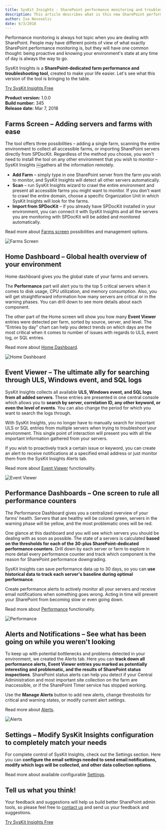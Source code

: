 ```yaml
---
title: SysKit Insights - SharePoint performance monitoring and troubleshooting
description: This article describes what is this new SharePoint performance monitoring and troubleshooting tool bringing in the first release.
author: Iva Novoselic
date: 6/3/2018
---
```


Performance monitoring is always hot topic when you are dealing with SharePoint. People may have different points of view of what exactly SharePoint performance monitoring is, but they will have one common thought: being proactive and knowing your environment's state at any time of day is always the way to go.

SysKit Insights is a __SharePoint-dedicated farm performance and troubleshooting tool__, created to make your life easier. Let's see what this version of the tool is bringing to the table.

[Try SysKit Insights Free](https://www.syskit.com/products/insights/download/)

__Product version:__ 1.0.0  
__Build number:__  345   
__Release date:__ Mar 7, 2018  

## Farms Screen – Adding servers and farms with ease

The tool offers three possibilities – adding a single farm, scanning the entire environment to collect all accessible farms, or importing SharePoint servers directly from SPDocKit. Regardless of the method you choose, you won't need to install the tool on any other environment that you wish to monitor – SysKit Insights ￼gathers all the information remotely.
*	__Add Farm__ – simply type in one SharePoint server from the farm you wish to monitor, and SysKit Insights will detect all other servers automatically.
*	__Scan__ – run SysKit Insights wizard to crawl the entire environment and present all accessible farms you might want to monitor. If you don't want to crawl the entire domain, choose a specific Organization Unit in which SysKit Insights will look for the farms. 
*	__Import from SPDocKit__ – if you already have SPDocKit installed in your environment, you can connect it with SysKit Insights and all the servers you are monitoring with SPDocKit will be added and monitored automatically.

Read more about [Farms screen](#internal/get-to-know-insights/farms-screen) possibilities and management options.

![Farms Screen](#img/farms.png)

## Home Dashboard – Global health overview of your environment
Home dashboard gives you the global state of your farms and servers. 

The __Performance__ part will alert you to the top 5 critical servers when it comes to disk usage, CPU utilization, and memory consumption. Also, you will get straightforward information how many servers are critical or in the warning phases. You can drill down to see more details about each component.

The other part of the Home screen will show you how many __Event Viewer__ entries were detected per farm, sorted by source, server, and level. The “Entries by day” chart can help you detect trends on which days are the most critical when it comes to number of issues with regards to ULS, event log, or SQL entries.

Read more about [Home Dashboard](#internal/get-to-know-insights/insights-home).

![Home Dashboard](#img/home.png)

## Event Viewer – The ultimate ally for searching through ULS, Windows event, and SQL logs
SysKit Insights collects all available __ULS, Windows event, and SQL logs from all added servers__. These entries are presented in one central console which allows you to __search by server, correlation ID, any other keyword, or even the level of events__. You can also change the period for which you want to search the logs through.

With SysKit Insights, you no longer have to manually search for important ULS or SQL entries from multiple servers when trying to troubleshoot your environment. This single point of interaction will present you with all the important information gathered from your servers.

If you wish to proactively track a certain issue or keyword, you can create an alert to receive notifications at a specified email address or just monitor them from the SysKit Insights Alerts tab.

Read more about [Event Viewer](#internal/get-to-know-insights/event-viewer) functionality.

![Event Viewer](#img/event-viewer-screen.png)

## Performance Dashboards – One screen to rule all performance counters
The Performance Dashboard gives you a centralized overview of your farms’ health. Servers that are healthy will be colored green, servers in the warning phase will be yellow, and the most problematic ones will be red. 

One glance at this dashboard and you will see which servers you should be dealing with as soon as possible. The state of a servers is calculated __based on the thresholds for each of the 30-plus SharePoint-dedicated performance counters__. Drill down by each server or farm to explore in more detail every performance counter and track which component is the reason for SharePoint performance downgrading. 

SysKit Insights can save performance data up to 30 days, so you can __use historical data to track each server's baseline during optimal performance__.

Create performance alerts to actively monitor all your servers and receive email notifications when something goes wrong. Acting in time will prevent your SharePoint from becoming slow or even going down. 

Read more about [Performance](#internal/get-to-know-insights/performance-screen) functionality.

![Performance](#img/performance.png)

## Alerts and Notifications – See what has been going on while you weren't looking
To keep up with potential bottlenecks and problems detected in your environment, we created the Alerts tab. Here you can __track down all performance alerts, Event Viewer entries you marked as potentially interesting and problematic, and the results of SharePoint status inspections__.
SharePoint status alerts can help you detect if your Central Administration and most important site collection on the farm are inaccessible, or if the SharePoint Timer service has stopped working.

Use the __Manage Alerts__ button to add new alerts, change thresholds for critical and warning states, or modify current alert settings.

Read more about [Alerts](#internal/get-to-know-insights/insights-alerts).

![Alerts](#img/alerts.png)


## Settings – Modify SysKit Insights configuration to completely match your needs
For complete control of SysKit Insights, check out the Settings section. Here you can __configure the email settings needed to send email notifications, modify which logs will be collected, and other data collection options__.

Read more about available configurable [Settings](#internal/how-to/customize-settings).


## Tell us what you think!

Your feedback and suggestions will help us build better SharePoint admin tools, so please feel free to [contact us](https://www.syskit.com/company/contact-us/) and send us your feedback and suggestions.

[Try SysKit Insights Free](https://www.syskit.com/products/insights/download/)
